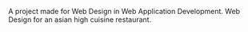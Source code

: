 A project made for Web Design in Web Application Development.
Web Design for an asian high cuisine restaurant.
